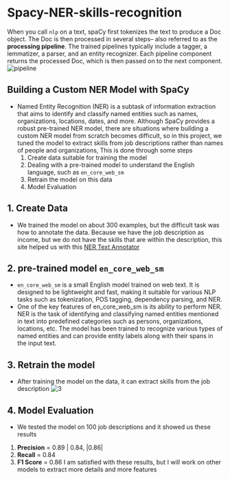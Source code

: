 # Spacy-NER-skills-recognition
When you call `nlp` on a text, spaCy first tokenizes the text to produce a Doc object. The Doc is then processed in several steps– also referred to as the **processing pipeline**. The trained pipelines typically include a tagger, a lemmatizer, a parser, and an entity recognizer. Each pipeline component returns the processed Doc, which is then passed on to the next component.
![pipeline](https://github.com/Galal-pic/GD-Project/assets/70837846/a45ad63a-1176-4d45-b39b-df947d083f44)

## Building a Custom NER Model with SpaCy
* Named Entity Recognition (NER) is a subtask of information extraction that aims to identify and classify named entities such as names, organizations, locations, dates, and more. Although SpaCy provides a robust pre-trained NER model, there are situations where building a custom NER model from scratch becomes difficult, so in this project, we tuned the model to extract skills from job descriptions rather than names of people and organizations, This is done through some steps
  1. Create data suitable for training the model
  2. Dealing with a  pre-trained model to understand the English language, such as `en_core_web_sm`
  3. Retrain the model on this data
  4. Model Evaluation 

## 1. Create Data 
* We trained the model on about 300 examples, but the difficult task was how to annotate the data. Because we have the job description as income, but we do not have the skills that are within the description, this site helped us with this [NER Text Annotator](https://tecoholic.github.io/ner-annotator/)

## 2. pre-trained model `en_core_web_sm`
* `en_core_web_sm` is a small English model trained on web text. It is designed to be lightweight and fast, making it suitable for various NLP tasks such as tokenization, POS tagging, dependency parsing, and NER.
* One of the key features of en_core_web_sm is its ability to perform NER. NER is the task of identifying and classifying named entities mentioned in text into predefined categories such as persons, organizations, locations, etc. The model has been trained to recognize various types of named entities and can provide entity labels along with their spans in the input text.

## 3. Retrain the model
* After training the model on the data, it can extract skills from the job description
![3](https://github.com/Galal-pic/GD-Project/assets/70837846/8d182d21-677d-4a37-8054-9e00a921cb53)
## 4. Model Evaluation 

* We tested the model on 100 job descriptions and it showed us these results

1. **Precision** = 0.89   |     0.84,   |0.86|
2. **Recall** = 0.84
3. **F1 Score** = 0.86
I am satisfied with these results, but I will work on other models to extract more details and more features

  

